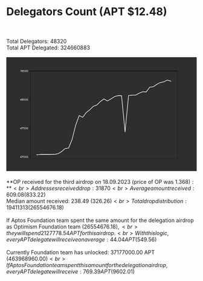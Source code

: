 # Delegators Count (APT $12.48)<br><br>
Total Delegators: 48320<br>
Total APT Delegated: 324660883<br><br>
![Delegators Plot](delegators_plot.png)<br><br>
**OP received for the third airdrop on 18.09.2023 (price of OP was $1.368):**<br>
Addresses received drop: 31870<br>
Average amount received: 609.08 ($833.22)<br>
Median amount received: 238.49 ($326.26)<br>
Total drop distribution: 19411313 ($26554676.18)<br><br>
If Aptos Foundation team spent the same amount for the delegation airdrop as Optimism Foundation team ($26554676.18),<br>
they will spend 2127778.54 APT for this airdrop.<br>
With this logic, every APT delegate will receive on average: 44.04 APT ($549.56)<br><br>
Currently Foundation team has unlocked: 37177000.00 APT ($463968960.00)<br>
If Aptos Foundation team spent this amount for the delegation airdrop, every APT delegate will receive : 769.39 APT ($9602.01)<br>
